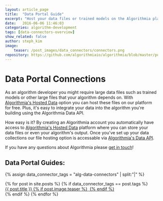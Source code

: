 ```yaml
---
layout: article_page
title:  "Data Portal Guide"
excerpt: "Host your data files or trained models on the Algorithmia platform for free."
date:   2016-06-06 11:46:03
categories: algorithm-development
tags: [data-connectors-overview]
show_related: false
author: steph_kim
image:
    teaser: /post_images/data_connectors/connectors.png
repository: https://github.com/algorithmiaio/algorithmia/blob/master/public/images/connectors/connectors.png
---
```


# Data Portal Connections

As an algorithm developer you might require large data files such as trained models or other large files that your algorithm depends on. With <a href="https://algorithmia.com/data/hosted">Algorithmia's Hosted Data</a> option you can host these files on our platform for free. Plus, it's easy to integrate your data into the algorithm you're building using the Algorithmia Data API.

How easy is it? By creating an Algorithmia account you automatically have access to <a href="https://algorithmia.com/data/hosted">Algorithmia's Hosted Data</a> platform where you can store your data files or even your algorithm's output. Once you've set up your data collections our file hosting option is accessable via <a href="http://docs.algorithmia.com/#data-api-specification">Algorithmia's Data API</a>.

If you have any questions about Algorithmia please <a href="mailto:support@algorithmia.com">get in touch</a>!

## Data Portal Guides:
{% assign data_connector_tags = "alg-data-connectors" | split:"|" %}
<div class="data-connectors">
  {% for post in site.posts %}
  	{% if data_connector_tags == post.tags %}
  		<div class="tile-guides">
	      	<a  href="{{ post.url }}">{{ post.title }}
	      	{% if post.image.teaser %}
	  			<img  src="{{ site.url }}/images/{{ post.image.teaser }}" alt="" itemprop="image">
			{% endif %}
			</a>
		</div>
	{% endif %}
  {% endfor %}
</div>
